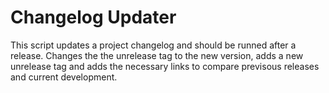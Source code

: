 # Changelog Updater

This script updates a project changelog and should be runned after a release. 
Changes the the unrelease tag to the new version, adds a new unrelease tag and adds the necessary links to compare previsous releases and current development.
